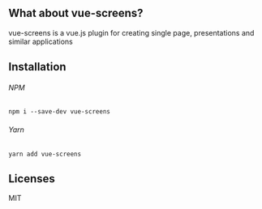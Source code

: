 ## What about vue-screens?
vue-screens is a vue.js plugin for creating single page, presentations and similar applications

## Installation

###### NPM
`npm i --save-dev vue-screens`

###### Yarn
`yarn add vue-screens`

## Licenses
MIT
